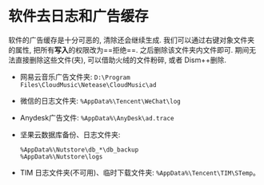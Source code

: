 # 软件去日志和广告缓存

软件的广告缓存是十分可恶的, 清除还会继续生成. 我们可以通过右键对象文件夹的属性, 把所有**写入**的权限改为==拒绝==. 之后删除该文件夹内文件即可. 期间无法直接删除这些文件(夹), 可以借助火绒的文件粉碎, 或者 Dism++删除.

- 网易云音乐广告文件夹: `D:\Program Files\CloudMusic\Netease\CloudMusic\ad`

- 微信的日志文件夹: `%AppData%\Tencent\WeChat\log`

- Anydesk广告文件: `%AppData%\AnyDesk\ad.trace`

- 坚果云数据库备份、日志文件夹: 

  ```shell
  %AppData%\Nutstore\db_*\db_backup
  %AppData%\Nutstore\logs
  ```
  
- TIM 日志文件夹(不可用)、临时下载文件夹: `%AppData%\Tencent\TIM\STemp`。

  
  
  
  
  

